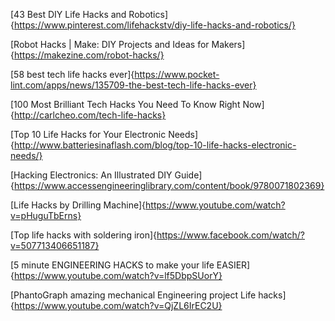 
[43 Best DIY Life Hacks and Robotics]{https://www.pinterest.com/lifehackstv/diy-life-hacks-and-robotics/}

[Robot Hacks | Make: DIY Projects and Ideas for Makers]{https://makezine.com/robot-hacks/}

[58 best tech life hacks ever]{https://www.pocket-lint.com/apps/news/135709-the-best-tech-life-hacks-ever}

[100 Most Brilliant Tech Hacks You Need To Know Right Now]{http://carlcheo.com/tech-life-hacks}

[Top 10 Life Hacks for Your Electronic Needs]{http://www.batteriesinaflash.com/blog/top-10-life-hacks-electronic-needs/}

[Hacking Electronics: An Illustrated DIY Guide]{https://www.accessengineeringlibrary.com/content/book/9780071802369}

[Life Hacks by Drilling Machine]{https://www.youtube.com/watch?v=pHuguTbErns}

[Top life hacks with soldering iron]{https://www.facebook.com/watch/?v=507713406651187}

[5 minute ENGINEERING HACKS to make your life EASIER]{https://www.youtube.com/watch?v=lf5DbpSUorY}

[PhantoGraph amazing mechanical Engineering project Life hacks]{https://www.youtube.com/watch?v=QjZL6IrEC2U}

